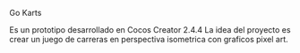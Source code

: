 Go Karts

Es un prototipo desarrollado en Cocos Creator 2.4.4
La idea del proyecto es crear un juego de carreras en perspectiva isometrica con graficos pixel art.
